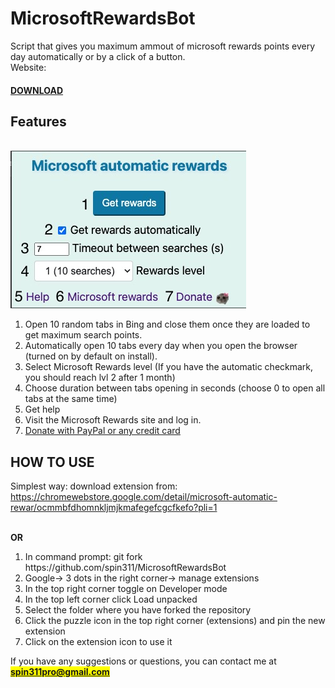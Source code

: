 # MicrosoftRewardsBot
<p>Script that gives you maximum ammout of microsoft rewards points every day automatically or by a click of a button. <br> Website: </p>

<h4> <a href="https://chromewebstore.google.com/detail/microsoft-automatic-rewar/ocmmbfdhomnkljmjkmafegefcgcfkefo?pli=1"> DOWNLOAD  </a></h4>

## Features
<br>
<img src="./imgs/help2text.jpeg" alt="Extension Features">
<br>
            <ol>
                <li>Open 10 random tabs in Bing and close them once they are loaded to get maximum search points.</li>
                <li>Automatically open 10 tabs every day when you open the browser (turned on by default on install).</li>
                <li>Select Microsoft Rewards level (If you have the automatic checkmark, you should reach lvl 2 after 1 month)</li>
                <li>Choose duration between tabs opening in seconds (choose 0 to open all tabs at the same time)</li>
                <li>Get help</li>
                <li>Visit the Microsoft Rewards site and log in.</li>
                <li><a href="https://www.paypal.com/donate/?hosted_button_id=4WXEWMN3QGLGY" target="_blank">Donate with PayPal or any credit card </a></li>
            </ol>

## HOW TO USE
Simplest way: download extension from: https://chromewebstore.google.com/detail/microsoft-automatic-rewar/ocmmbfdhomnkljmjkmafegefcgcfkefo?pli=1

<br>
<strong>OR </strong>

<ol>
    <li>In command prompt: git fork https://github.com/spin311/MicrosoftRewardsBot</li>
    <li> Google-> 3 dots in the right corner-> manage extensions </li>
    <li> In the top right corner toggle on Developer mode</li>
    <li> In the top left corner click Load unpacked</li>
    <li> Select the folder where you have forked the repository</li>
    <li> Click the puzzle icon in the top right corner (extensions) and pin the new extension</li>
    <li> Click on the extension icon to use it</li>
</ol>

<p>If you have any suggestions or questions, you can contact me at <u><b> <mark> <a href="mailto:spin311pro@gmail.com">spin311pro@gmail.com </a> </mark></b></u></p>
